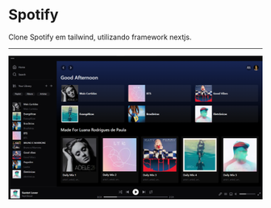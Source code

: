 # Spotify
Clone Spotify em tailwind, utilizando framework nextjs.

<hr/>
<img src="https://raw.githubusercontent.com/Luana2002/Spotify/main/spotifyclone/public/img/Captura%20de%20tela%202023-07-03%20094914.png" alt="Imagem do projeto completo"></img>
